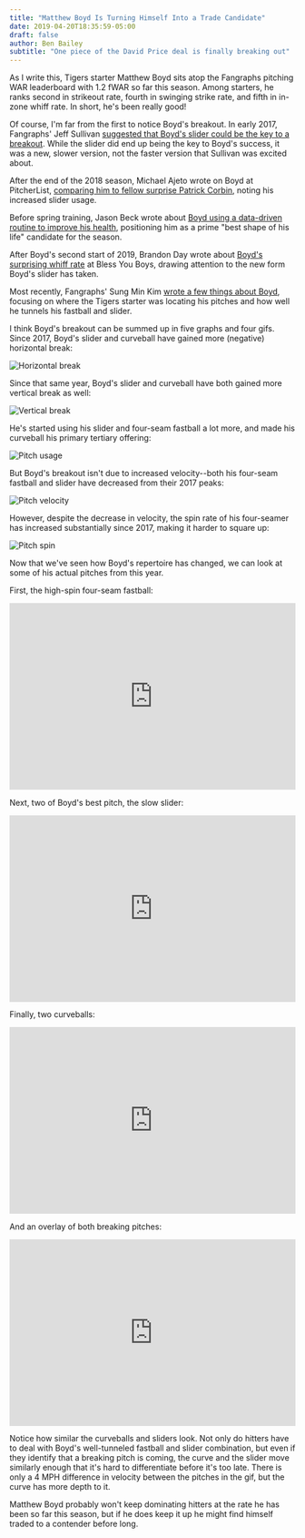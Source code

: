 ```yaml
---
title: "Matthew Boyd Is Turning Himself Into a Trade Candidate"
date: 2019-04-20T18:35:59-05:00
draft: false
author: Ben Bailey
subtitle: "One piece of the David Price deal is finally breaking out"
---
```


As I write this, Tigers starter Matthew Boyd sits atop the Fangraphs pitching WAR leaderboard with 1.2 fWAR so far this season. Among starters, he ranks second in strikeout rate, fourth in swinging strike rate, and fifth in in-zone whiff rate. In short, he's been really good!

Of course, I'm far from the first to notice Boyd's breakout. In early 2017, Fangraphs' Jeff Sullivan [suggested that Boyd's slider could be the key to a breakout](https://blogs.fangraphs.com/the-other-interesting-young-tigers-starter/). While the slider did end up being the key to Boyd's success, it was a new, slower version, not the faster version that Sullivan was excited about.

After the end of the 2018 season, Michael Ajeto wrote on Boyd at PitcherList, [comparing him to fellow surprise Patrick Corbin](https://www.pitcherlist.com/going-deep-matthew-boyd-unlocked-his-slider-and-my-heart/), noting his increased slider usage.

Before spring training, Jason Beck wrote about [Boyd using a data-driven routine to improve his health](https://www.mlb.com/news/matthew-boyd-using-data-driven-routine-c303724218), positioning him as a prime "best shape of his life" candidate for the season.

After Boyd's second start of 2019, Brandon Day wrote about [Boyd's surprising whiff rate](https://www.blessyouboys.com/2019/4/3/18294452/detroit-tigers-analysis-matthew-boyd-slider-new-york-yankees) at Bless You Boys, drawing attention to the new form Boyd's slider has taken.

Most recently, Fangraphs' Sung Min Kim [wrote a few things about Boyd](https://blogs.fangraphs.com/here-are-a-few-things-about-matthew-boyd/), focusing on where the Tigers starter was locating his pitches and how well he tunnels his fastball and slider.

I think Boyd's breakout can be summed up in five graphs and four gifs. Since 2017, Boyd's slider and curveball have gained more (negative) horizontal break:

![Horizontal break](/img/boyd/pitch_h_break.png)

Since that same year, Boyd's slider and curveball have both gained more vertical break as well:

![Vertical break](/img/boyd/pitch_v_break.png)

He's started using his slider and four-seam fastball a lot more, and made his curveball his primary tertiary offering:

![Pitch usage](/img/boyd/pitch_pct.png)

But Boyd's breakout isn't due to increased velocity--both his four-seam fastball and slider have decreased from their 2017 peaks:

![Pitch velocity](/img/boyd/pitch_velo.png)

However, despite the decrease in velocity, the spin rate of his four-seamer has increased substantially since 2017, making it harder to square up:

![Pitch spin](/img/boyd/pitch_spin.png)

Now that we've seen how Boyd's repertoire has changed, we can look at some of his actual pitches from this year.

First, the high-spin four-seam fastball:

<div style='position:relative; padding-bottom:calc(56.25% + 44px)'><iframe src='https://gfycat.com/ifr/WellgroomedFearlessFrillneckedlizard' frameborder='0' scrolling='no' width='100%' height='100%' style='position:absolute;top:0;left:0;' allowfullscreen></iframe></div>

Next, two of Boyd's best pitch, the slow slider:

<div style='position:relative; padding-bottom:calc(56.25% + 44px)'><iframe src='https://gfycat.com/ifr/OffensiveWarpedBabirusa' frameborder='0' scrolling='no' width='100%' height='100%' style='position:absolute;top:0;left:0;' allowfullscreen></iframe></div>

Finally, two curveballs:

<div style='position:relative; padding-bottom:calc(56.25% + 44px)'><iframe src='https://gfycat.com/ifr/PresentFemaleGallinule' frameborder='0' scrolling='no' width='100%' height='100%' style='position:absolute;top:0;left:0;' allowfullscreen></iframe></div>

And an overlay of both breaking pitches:

<div style='position:relative; padding-bottom:calc(56.25% + 44px)'><iframe src='https://gfycat.com/ifr/AcidicFrighteningDikkops' frameborder='0' scrolling='no' width='100%' height='100%' style='position:absolute;top:0;left:0;' allowfullscreen></iframe></div>

Notice how similar the curveballs and sliders look. Not only do hitters have to deal with Boyd's well-tunneled fastball and slider combination, but even if they identify that a breaking pitch is coming, the curve and the slider move similarly enough that it's hard to differentiate before it's too late. There is only a 4 MPH difference in velocity between the pitches in the gif, but the curve has more depth to it.

Matthew Boyd probably won't keep dominating hitters at the rate he has been so far this season, but if he does keep it up he might find himself traded to a contender before long.
